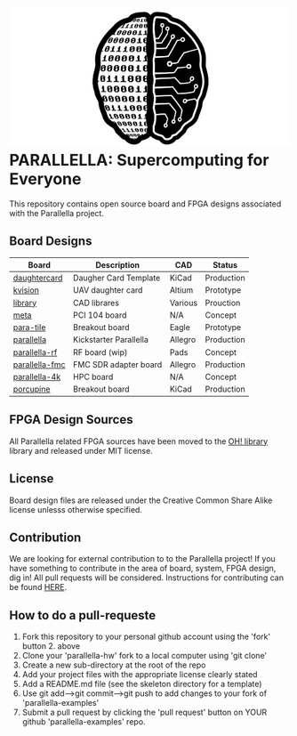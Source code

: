 ![alt tag](docs/parallella_logo_small.jpg)
PARALLELLA: Supercomputing for Everyone
========================================	

This repository contains open source board and FPGA designs associated with the Parallella project. 

## Board Designs

Board                              | Description            | CAD     | Status     |
-----------------------------------|------------------------|---------|------------|
[daughtercard](daughtercard)       | Daugher Card Template  | KiCad   | Production |
[kvision](kvision)                 | UAV daughter card      | Altium  | Prototype  |
[library](library)                 | CAD librares           | Various | Prouction  |
[meta](meta)                       | PCI 104 board          | N/A     | Concept    |
[para-tile](para-tile/README.md)   | Breakout board         | Eagle   | Prototype  | 
[parallella](parallella/README.md) | Kickstarter Parallella | Allegro | Production |
[parallella-rf](parallella-rf)     | RF board (wip)         | Pads    | Concept    | 
[parallella-fmc](parallella-fmc)   | FMC SDR adapter board  | Allegro | Production |
[parallella-4k](parallella-4k)     | HPC board              | N/A     | Concept    |
[porcupine](porcupine)             | Breakout board         | KiCad   | Production |

## FPGA Design Sources
All Parallella related FPGA sources have been moved to the [OH! library](https://github.com/parallella/oh/tree/master/parallella) library and released under MIT license.

## License
Board design files are released under the Creative Common Share Alike license unlesss otherwise specified.

## Contribution
We are looking for external contribution to to the Parallella project! If you have something to contribute in the area of board, system, FPGA design, dig in! All pull requests will be considered. Instructions for contributing can be found [HERE](CONTRIBUTING.md).

## How to do a pull-requeste

1. Fork this repository to your personal github account using the 'fork' button 2. above
3. Clone your 'parallella-hw' fork to a local computer using 'git clone'
4. Create a new sub-directory at the root of the repo
5. Add your project files with the appropriate license clearly stated
6. Add a README.md file (see the skeleton directory for a template)
7. Use git add-->git commit-->git push to add changes to your fork of 'parallella-examples'
8. Submit a pull request by clicking the 'pull request' button on YOUR github 'parallella-examples' repo.


